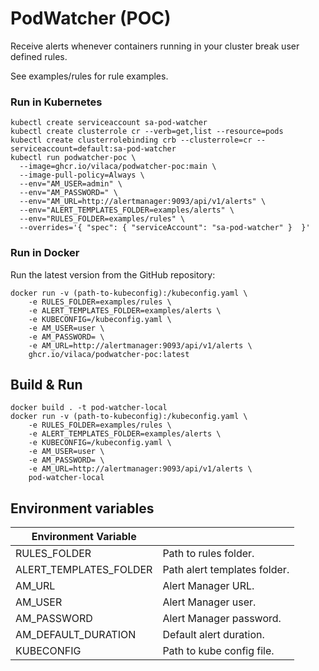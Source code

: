 # PodWatcher (POC)

Receive alerts whenever containers running in your cluster break user defined rules.

See examples/rules for rule examples.

### Run in Kubernetes

    kubectl create serviceaccount sa-pod-watcher
    kubectl create clusterrole cr --verb=get,list --resource=pods
    kubectl create clusterrolebinding crb --clusterrole=cr --serviceaccount=default:sa-pod-watcher
    kubectl run podwatcher-poc \
      --image=ghcr.io/vilaca/podwatcher-poc:main \
      --image-pull-policy=Always \
      --env="AM_USER=admin" \
      --env="AM_PASSWORD=" \
      --env="AM_URL=http://alertmanager:9093/api/v1/alerts" \
      --env="ALERT_TEMPLATES_FOLDER=examples/alerts" \
      --env="RULES_FOLDER=examples/rules" \
      --overrides='{ "spec": { "serviceAccount": "sa-pod-watcher" }  }'

### Run in Docker

Run the latest version from the GitHub repository:

    docker run -v (path-to-kubeconfig):/kubeconfig.yaml \
        -e RULES_FOLDER=examples/rules \
        -e ALERT_TEMPLATES_FOLDER=examples/alerts \
        -e KUBECONFIG=/kubeconfig.yaml \
        -e AM_USER=user \
        -e AM_PASSWORD= \
        -e AM_URL=http://alertmanager:9093/api/v1/alerts \
        ghcr.io/vilaca/podwatcher-poc:latest

## Build & Run

    docker build . -t pod-watcher-local
    docker run -v (path-to-kubeconfig):/kubeconfig.yaml \
        -e RULES_FOLDER=examples/rules \
        -e ALERT_TEMPLATES_FOLDER=examples/alerts \
        -e KUBECONFIG=/kubeconfig.yaml \
        -e AM_USER=user \
        -e AM_PASSWORD= \
        -e AM_URL=http://alertmanager:9093/api/v1/alerts \
        pod-watcher-local

## Environment variables

| Environment Variable   |                              |
| ---------------------- | ---------------------------- |
| RULES_FOLDER           | Path to rules folder.        | 
| ALERT_TEMPLATES_FOLDER | Path alert templates folder. |
| AM_URL                 | Alert Manager URL.           |
| AM_USER                | Alert Manager user.          |
| AM_PASSWORD            | Alert Manager password.      |
| AM_DEFAULT_DURATION    | Default alert duration.      |
| KUBECONFIG             | Path to kube config file.    |
